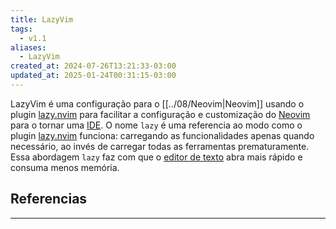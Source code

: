 ```yaml
---
title: LazyVim
tags:
  - v1.1
aliases:
  - LazyVim
created_at: 2024-07-26T13:21:33-03:00
updated_at: 2025-01-24T00:31:15-03:00
---
```


LazyVim é uma configuração para o [[../08/Neovim|Neovim]] usando o plugin [lazy.nvim](content/entrada/2024/07/08/lazy_nvim.md) para facilitar a configuração e customização do [Neovim](content/entrada/2024/07/08/Neovim.md) para o tornar uma [IDE](content/atomos/2024/07/08/Integrated_Development_Environment.md). O nome `lazy` é uma referencia ao modo como o plugin [lazy.nvim](content/entrada/2024/07/08/lazy_nvim.md) funciona: carregando as funcionalidades apenas quando necessário, ao invés de carregar todas as ferramentas prematuramente. Essa abordagem `lazy` faz com que o [editor de texto](content/atomos/2024/07/08/Editor_de_texto.md) abra mais rápido e consuma menos memória.

## Referencias
---
[^1]: [Site oficial](https://www.lazyvim.org/)